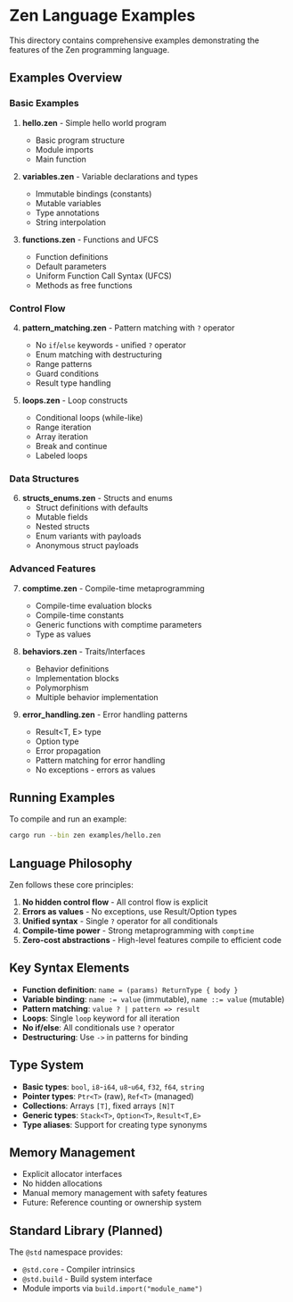 # Zen Language Examples

This directory contains comprehensive examples demonstrating the features of the Zen programming language.

## Examples Overview

### Basic Examples

1. **hello.zen** - Simple hello world program
   - Basic program structure
   - Module imports
   - Main function

2. **variables.zen** - Variable declarations and types
   - Immutable bindings (constants)
   - Mutable variables
   - Type annotations
   - String interpolation

3. **functions.zen** - Functions and UFCS
   - Function definitions
   - Default parameters
   - Uniform Function Call Syntax (UFCS)
   - Methods as free functions

### Control Flow

4. **pattern_matching.zen** - Pattern matching with `?` operator
   - No `if`/`else` keywords - unified `?` operator
   - Enum matching with destructuring
   - Range patterns
   - Guard conditions
   - Result type handling

5. **loops.zen** - Loop constructs
   - Conditional loops (while-like)
   - Range iteration
   - Array iteration
   - Break and continue
   - Labeled loops

### Data Structures

6. **structs_enums.zen** - Structs and enums
   - Struct definitions with defaults
   - Mutable fields
   - Nested structs
   - Enum variants with payloads
   - Anonymous struct payloads

### Advanced Features

7. **comptime.zen** - Compile-time metaprogramming
   - Compile-time evaluation blocks
   - Compile-time constants
   - Generic functions with comptime parameters
   - Type as values

8. **behaviors.zen** - Traits/Interfaces
   - Behavior definitions
   - Implementation blocks
   - Polymorphism
   - Multiple behavior implementation

9. **error_handling.zen** - Error handling patterns
   - Result<T, E> type
   - Option<T> type
   - Error propagation
   - Pattern matching for error handling
   - No exceptions - errors as values

## Running Examples

To compile and run an example:

```bash
cargo run --bin zen examples/hello.zen
```

## Language Philosophy

Zen follows these core principles:

1. **No hidden control flow** - All control flow is explicit
2. **Errors as values** - No exceptions, use Result/Option types
3. **Unified syntax** - Single `?` operator for all conditionals
4. **Compile-time power** - Strong metaprogramming with `comptime`
5. **Zero-cost abstractions** - High-level features compile to efficient code

## Key Syntax Elements

- **Function definition**: `name = (params) ReturnType { body }`
- **Variable binding**: `name := value` (immutable), `name ::= value` (mutable)
- **Pattern matching**: `value ? | pattern => result`
- **Loops**: Single `loop` keyword for all iteration
- **No if/else**: All conditionals use `?` operator
- **Destructuring**: Use `->` in patterns for binding

## Type System

- **Basic types**: `bool`, `i8`-`i64`, `u8`-`u64`, `f32`, `f64`, `string`
- **Pointer types**: `Ptr<T>` (raw), `Ref<T>` (managed)
- **Collections**: Arrays `[T]`, fixed arrays `[N]T`
- **Generic types**: `Stack<T>`, `Option<T>`, `Result<T,E>`
- **Type aliases**: Support for creating type synonyms

## Memory Management

- Explicit allocator interfaces
- No hidden allocations
- Manual memory management with safety features
- Future: Reference counting or ownership system

## Standard Library (Planned)

The `@std` namespace provides:
- `@std.core` - Compiler intrinsics
- `@std.build` - Build system interface
- Module imports via `build.import("module_name")`